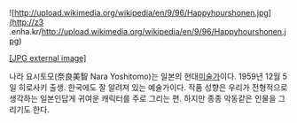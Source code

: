 ![http://upload.wikimedia.org/wikipedia/en/9/96/Happyhourshonen.jpg](http://z3
.enha.kr/http://upload.wikimedia.org/wikipedia/en/9/96/Happyhourshonen.jpg)

[[JPG external
image]](http://upload.wikimedia.org/wikipedia/en/9/96/Happyhourshonen.jpg)

나라 요시토모(奈良美智 Nara Yoshitomo)는 일본의
현대[미술가](%EB%AF%B8%EC%88%A0%EA%B0%80.md)이다. 1959년 12월 5일 히로사키 출생. 한국에도 잘 알려져
있는 예술가이다. 작품 성향은 우리가 전형적으로 생각하는 일본인답게 귀여운 캐릭터를 주로 그리는 편. 하지만 종종 악동같은 인물을 그리기도
한다.


